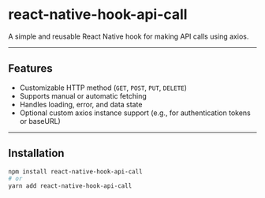 # react-native-hook-api-call

A simple and reusable React Native hook for making API calls using axios.

---

## Features

- Customizable HTTP method (`GET`, `POST`, `PUT`, `DELETE`)
- Supports manual or automatic fetching
- Handles loading, error, and data state
- Optional custom axios instance support (e.g., for authentication tokens or baseURL)

---

## Installation

```bash
npm install react-native-hook-api-call
# or
yarn add react-native-hook-api-call
